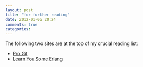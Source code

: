 ```yaml
---
layout: post
title: "for further reading"
date: 2012-01-05 20:24
comments: true
categories: 
---
```


The following two sites are at the top of my crucial reading list:

  *  [Pro Git](http://progit.org/book/)
  *  [Learn You Some Erlang](http://learnyousomeerlang.com/)
